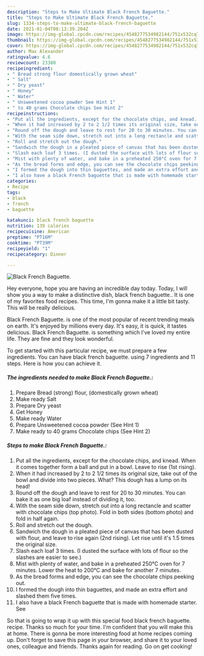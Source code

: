 ```yaml
---
description: "Steps to Make Ultimate Black French Baguette."
title: "Steps to Make Ultimate Black French Baguette."
slug: 1334-steps-to-make-ultimate-black-french-baguette
date: 2021-01-04T08:13:39.204Z
image: https://img-global.cpcdn.com/recipes/4548277534982144/751x532cq70/black-french-baguette-recipe-main-photo.jpg
thumbnail: https://img-global.cpcdn.com/recipes/4548277534982144/751x532cq70/black-french-baguette-recipe-main-photo.jpg
cover: https://img-global.cpcdn.com/recipes/4548277534982144/751x532cq70/black-french-baguette-recipe-main-photo.jpg
author: Max Alexander
ratingvalue: 4.6
reviewcount: 23380
recipeingredient:
- " Bread strong flour domestically grown wheat"
- " Salt"
- " Dry yeast"
- " Honey"
- " Water"
- " Unsweetened cocoa powder See Hint 1"
- " to 40 grams Chocolate chips See Hint 2"
recipeinstructions:
- "Put all the ingredients, except for the chocolate chips, and knead. When it comes together form a ball and put in a bowl. Leave to rise (1st rising)."
- "When it had increased by 2 to 2 1/2 times its original size, take out of the bowl and divide into two pieces. What? This dough has a lump on its head!"
- "Round off the dough and leave to rest for 20 to 30 minutes. You can bake it as one big loaf instead of dividing it, too."
- "With the seam side down, stretch out into a long rectancle and scatter with chocolate chips (top photo). Fold in both sides (bottom photo) and fold in half again."
- "Roll and stretch out the dough."
- "Sandwich the dough in a pleated piece of canvas that has been dusted with flour, and leave to rise again (2nd rising). Let rise until it&#39;s 1.5 times the original size."
- "Slash each loaf 3 times. (I dusted the surface with lots of flour so the slashes are easier to see.)"
- "Mist with plenty of water, and bake in a preheated 250°C oven for 7 minutes. Lower the heat to 200°C and bake for another 7 minutes."
- "As the bread forms and edge, you can see the chocolate chips peeking out."
- "I formed the dough into thin baguettes, and made an extra effort and slashed them five times."
- "I also have a black French baguette that is made with homemade starter. See"
categories:
- Recipe
tags:
- black
- french
- baguette

katakunci: black french baguette 
nutrition: 139 calories
recipecuisine: American
preptime: "PT16M"
cooktime: "PT39M"
recipeyield: "1"
recipecategory: Dinner

---
```



![Black French Baguette.](https://img-global.cpcdn.com/recipes/4548277534982144/751x532cq70/black-french-baguette-recipe-main-photo.jpg)

Hey everyone, hope you are having an incredible day today. Today, I will show you a way to make a distinctive dish, black french baguette.. It is one of my favorites food recipes. This time, I'm gonna make it a little bit tasty. This will be really delicious.

Black French Baguette. is one of the most popular of recent trending meals on earth. It's enjoyed by millions every day. It's easy, it is quick, it tastes delicious. Black French Baguette. is something which I've loved my entire life. They are fine and they look wonderful.




To get started with this particular recipe, we must prepare a few ingredients. You can have black french baguette. using 7 ingredients and 11 steps. Here is how you can achieve it.

<!--inarticleads1-->

##### The ingredients needed to make Black French Baguette.:

1. Prepare  Bread (strong) flour, (domestically grown wheat)
1. Make ready  Salt
1. Prepare  Dry yeast
1. Get  Honey
1. Make ready  Water
1. Prepare  Unsweetened cocoa powder (See Hint 1)
1. Make ready  to 40 grams Chocolate chips (See Hint 2)




<!--inarticleads2-->

##### Steps to make Black French Baguette.:

1. Put all the ingredients, except for the chocolate chips, and knead. When it comes together form a ball and put in a bowl. Leave to rise (1st rising).
1. When it had increased by 2 to 2 1/2 times its original size, take out of the bowl and divide into two pieces. What? This dough has a lump on its head!
1. Round off the dough and leave to rest for 20 to 30 minutes. You can bake it as one big loaf instead of dividing it, too.
1. With the seam side down, stretch out into a long rectancle and scatter with chocolate chips (top photo). Fold in both sides (bottom photo) and fold in half again.
1. Roll and stretch out the dough.
1. Sandwich the dough in a pleated piece of canvas that has been dusted with flour, and leave to rise again (2nd rising). Let rise until it&#39;s 1.5 times the original size.
1. Slash each loaf 3 times. (I dusted the surface with lots of flour so the slashes are easier to see.)
1. Mist with plenty of water, and bake in a preheated 250°C oven for 7 minutes. Lower the heat to 200°C and bake for another 7 minutes.
1. As the bread forms and edge, you can see the chocolate chips peeking out.
1. I formed the dough into thin baguettes, and made an extra effort and slashed them five times.
1. I also have a black French baguette that is made with homemade starter. See




So that is going to wrap it up with this special food black french baguette. recipe. Thanks so much for your time. I'm confident that you will make this at home. There is gonna be more interesting food at home recipes coming up. Don't forget to save this page in your browser, and share it to your loved ones, colleague and friends. Thanks again for reading. Go on get cooking!
